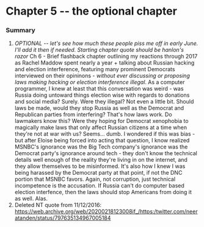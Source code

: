 # Chapter 5 -- the optional chapter

### Summary

1. *OPTIONAL -- let's see how much these people piss me off in early June. I'll add it then if needed. Starting chapter quote should be hanlon's razor* Ch 6 - Brief flashback chapter outlining my reactions through 2017 as Rachel Maddow spent nearly a year + talking about Russian hacking and election interference, featuring many prominent Democrats interviewed on their opininons - _without ever discussing or proposing laws making hacking or election interference illegal_. As a computer programmer, I knew at least that this conversation was weird - was Russia doing untoward things election wise with regards to donations and social media? Surely. Were they illegal? Not even a little bit. Should laws be made, would they stop Russia as well as the Democrat and Republican parties from interfering? That's how laws work. Do lawmakers know this? Were they hoping for Democrat xenophobia to magically make laws that only affect Russian citizens at a time when they're not at war with us? Seems... dumb. I wondered if this was bias - but after Eloise being forced into acting that question, I know realized MSNBC's ignorance was the Big Tech company's ignorance was the Democrat party's ignorance around tech - they don't know the technical details well enough of the reality they're living in on the internet, and they allow themselves to be misinformed. It's also how I knew I was being harassed by the Democrat party at that point, if not the DNC portion that MSNBC favors. Again, not corruption, just technical incompetence is the accusation. If Russia can't do computer based election interfence, then the laws should stop Americans from doing it as well. Alas.
1. Deleted NT quote from 11/12/2016: https://web.archive.org/web/20200218123008if_/https:/twitter.com/neeratanden/status/797635134967005184
